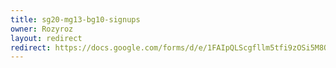 ```yaml
---
title: sg20-mg13-bg10-signups
owner: Rozyroz
layout: redirect
redirect: https://docs.google.com/forms/d/e/1FAIpQLScgfllm5tfi9zOSi5M8QNc_a6-AK4VngPl0BaVak3UVbdXmYA/viewform
---
```

